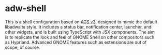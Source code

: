# adw-shell

This is a shell configuration based on [AGS v3](https://aylur.github.io/ags), designed to mimic the default libadwaita style. It includes a status bar, notification center, launcher, and other widgets, and is built using TypeScript with JSX components. The aim is to replicate the look and feel of GNOME Shell on other compositors such as Hyprland. Advanced GNOME features such as extensions are out of scope, of course.
